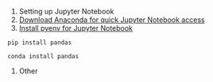 

1. Setting up Jupyter Notebook
  1. [Download Anaconda for quick Jupyter Notebook access](https://www.anaconda.com/)
  1. [Install pyenv for Jupyter Notebook](https://albertauyeung.github.io/2020/08/17/pyenv-jupyter.html)
  
  ```
  pip install pandas
  ```
  ```
  conda install pandas
  ```
  
1. Other
